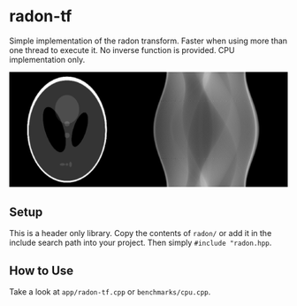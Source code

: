 # radon-tf
Simple implementation of the radon transform. Faster when using more than one thread to execute it. No inverse function is provided. CPU implementation only.

![example](samples/phantom_sinogram.png)

## Setup
This is a header only library. Copy the contents of `radon/` or add it in the include search path into your project. Then simply `#include "radon.hpp`.

## How to Use
Take a look at `app/radon-tf.cpp` or `benchmarks/cpu.cpp`.